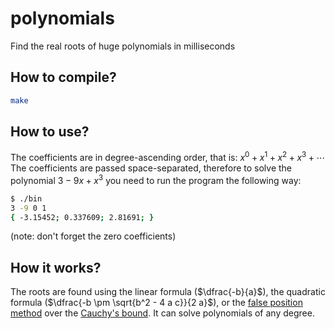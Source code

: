 # polynomials

Find the real roots of huge polynomials in milliseconds

## How to compile?

```sh
make
```

## How to use?

The coefficients are in degree-ascending order, that is: $x^0 + x^1 + x^2 + x^3 + \cdots$  
The coefficients are passed space-separated, therefore to solve the polynomial $3 - 9x + x^3$ you need to run the program the following way:
```sh
$ ./bin
3 -9 0 1
{ -3.15452; 0.337609; 2.81691; }
```

(note: don't forget the zero coefficients)

## How it works?

The roots are found using the linear formula ($\dfrac{-b}{a}$), the quadratic formula ($\dfrac{-b \pm \sqrt{b^2 - 4 a c}}{2 a}$), or the [false position method](https://en.wikipedia.org/wiki/Regula_falsi) over the [Cauchy's bound](https://en.wikipedia.org/wiki/Geometrical_properties_of_polynomial_roots#Lagrange's_and_Cauchy's_bounds). It can solve polynomials of any degree.
